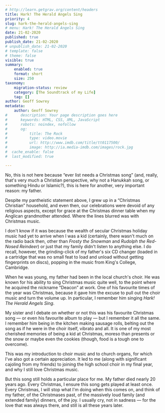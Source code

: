 ```yaml
---
# http://learn.getgrav.org/content/headers
title: Hark! The Herald Angels Sing
priority: 4
slug: hark-the-herald-angels-sing
# menu: Hark! The Herald Angels Sing
date: 21-02-2020
published: true
publish_date: 21-02-2020
# unpublish_date: 21-02-2020
# template: false
# theme: false
visible: true
summary:
    enabled: true
    format: short
    size: 250
taxonomy:
    migration-status: review
    category: [The Soundtrack of my Life]
    tag: []
author: Geoff Sowrey
metadata:
    author: Geoff Sowrey
#      description: Your page description goes here
#      keywords: HTML, CSS, XML, JavaScript
#      robots: noindex, nofollow
#      og:
#          title: The Rock
#          type: video.movie
#          url: http://www.imdb.com/title/tt0117500/
#          image: http://ia.media-imdb.com/images/rock.jpg
#  cache_enable: false
#  last_modified: true

---
```


No, this is not here because “ever list needs a Christmas song” (and, really, that's very much a Christian perspective, why not a Hanukkah song, or something Hindu or Islamic?), this is here for another, very important reason: my father.

Despite my pantheistic statement above, I grew up in a “Christmas Christian” household, and even then, our celebrations were devoid of any religious aspects, except for grace at the Christmas dinner table when my Anglican grandmother attended. Where the lines blurred was with Christmas music.

I don't know if it was because the wealth of secular Christmas holiday music had yet to arrive when I was a kid (certainly, there wasn't much on the radio back then, other than *Frosty the Snowman* and *Rudolph the Red-Nosed Reindeer*) or just that my family didn't listen to anything else. I do recall, however, the grinding-click of my father's six CD changer (loaded in a cartridge that was no small feat to load and unload without getting fingerprints on discs), popping in the music from King's College, Cambridge.

When he was young, my father had been in the local church's choir. He was known for his ability to sing Christmas music quite well, to the point where he acquired the nickname “Deacon” at work. One of his favourite times of the year was Christmas, because it gave him the excuse to pull out the choir music and turn the volume up. In particular, I remember him singing *Hark! The Herald Angels Sing*.

My sister and I debate on whether or not this was his favourite Christmas song — or even his favourite album to play — but I remember it all the same. I remember him being in the kitchen making sausage rolls, belting out the song as if he were in the choir itself, vibrato and all. It is one of my most cherished memories of being a kid at Christmas, moreso than presents or the snow or maybe even the cookies (though, food is a tough one to overcome).

This was my introduction to choir music and to church organs, for which I've also got a certain appreciation. It led to me (along with significant cajoling from my friends) to joining the high school choir in my final year, and why I still love Christmas music.

But this song still holds a particular place for me. My father died nearly 20 years ago. Every Christmas, I ensure this song gets played at least once. Every Christmas, I will stop what I'm doing when this comes on, and think of my father, of the Christmases past, of the massively loud family (and extended family) dinners, of the joy. I usually cry, not in sadness — for the love that was always there, and still is all these years later.